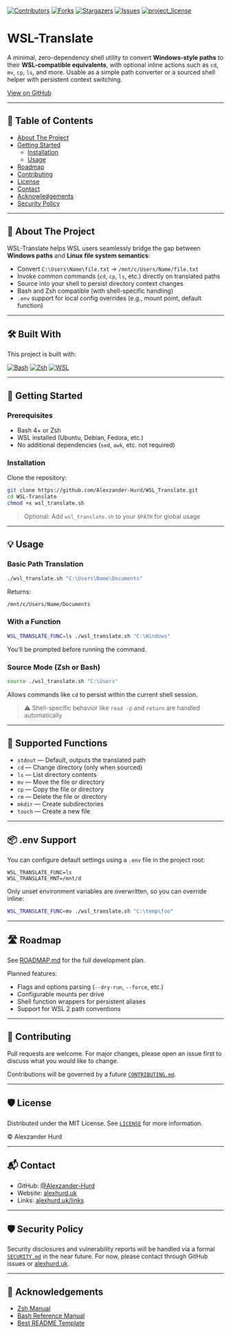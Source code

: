 [![Contributors][contributors-shield]][contributors-url]
[![Forks][forks-shield]][forks-url]
[![Stargazers][stars-shield]][stars-url]
[![Issues][issues-shield]][issues-url]
[![project_license][license-shield]][license-url]

# WSL-Translate

A minimal, zero-dependency shell utility to convert **Windows-style paths** to their **WSL-compatible equivalents**, with optional inline actions such as `cd`, `mv`, `cp`, `ls`, and more. Usable as a simple path converter or a sourced shell helper with persistent context switching.

[View on GitHub](https://github.com/Alexzander-Hurd/WSL_Translate)

---

## 📜 Table of Contents

- [About The Project](#about-the-project)
- [Getting Started](#getting-started)
  - [Installation](#installation)
  - [Usage](#usage)
- [Roadmap](#roadmap)
- [Contributing](#contributing)
- [License](#license)
- [Contact](#contact)
- [Acknowledgements](#acknowledgements)
- [Security Policy](#security-policy)

---

## 🧠 About The Project

WSL-Translate helps WSL users seamlessly bridge the gap between **Windows paths** and **Linux file system semantics**:

- Convert `C:\Users\Name\file.txt` → `/mnt/c/Users/Name/file.txt`
- Invoke common commands (`cd`, `cp`, `ls`, etc.) directly on translated paths
- Source into your shell to persist directory context changes
- Bash and Zsh compatible (with shell-specific handling)
- `.env` support for local config overrides (e.g., mount point, default function)

---

## 🛠 Built With

This project is built with:

[![Bash](https://img.shields.io/badge/Shell-Bash-4EAA25?style=for-the-badge&logo=gnu-bash&logoColor=white)](https://www.gnu.org/software/bash/)
[![Zsh](https://img.shields.io/badge/Shell-Zsh-000000?style=for-the-badge&logo=gnu-bash&logoColor=white)](https://www.zsh.org/)
[![WSL](https://img.shields.io/badge/WSL-Compatible-0078D6?style=for-the-badge&logo=windows&logoColor=white)](https://docs.microsoft.com/en-us/windows/wsl/)

---

## 🚀 Getting Started

### Prerequisites

- Bash 4+ or Zsh
- WSL installed (Ubuntu, Debian, Fedora, etc.)
- No additional dependencies (`sed`, `awk`, etc. not required)

### Installation

Clone the repository:

```bash
git clone https://github.com/Alexzander-Hurd/WSL_Translate.git
cd WSL-Translate
chmod +x wsl_translate.sh
```

> Optional: Add `wsl_translate.sh` to your `$PATH` for global usage

---

## 💡 Usage

### Basic Path Translation

```bash
./wsl_translate.sh "C:\Users\Name\Documents"
```

Returns:

```bash
/mnt/c/Users/Name/Documents
```

### With a Function

```bash
WSL_TRANSLATE_FUNC=ls ./wsl_translate.sh "C:\Windows"
```

You’ll be prompted before running the command.

### Source Mode (Zsh or Bash)

```bash
source ./wsl_translate.sh "C:\Users"
```

Allows commands like `cd` to persist within the current shell session.

> ⚠️ Shell-specific behavior like `read -p` and `return` are handled automatically

---

## 🧩 Supported Functions

- `stdout` — Default, outputs the translated path
- `cd` — Change directory (only when sourced)
- `ls` — List directory contents
- `mv` — Move the file or directory
- `cp` — Copy the file or directory
- `rm` — Delete the file or directory
- `mkdir` — Create subdirectories
- `touch` — Create a new file

---

## 📦 .env Support

You can configure default settings using a `.env` file in the project root:

```env
WSL_TRANSLATE_FUNC=ls
WSL_TRANSLATE_MNT=/mnt/d
```

Only unset environment variables are overwritten, so you can override inline:

```bash
WSL_TRANSLATE_FUNC=mv ./wsl_translate.sh "C:\temp\foo"
```

---

## 🛣 Roadmap

See [ROADMAP.md](ROADMAP.md) for the full development plan.

Planned features:

- Flags and options parsing (`--dry-run`, `--force`, etc.)
- Configurable mounts per drive
- Shell function wrappers for persistent aliases
- Support for WSL 2 path conventions

---

## 🤝 Contributing

Pull requests are welcome. For major changes, please open an issue first to discuss what you would like to change.

Contributions will be governed by a future [`CONTRIBUTING.md`](CONTRIBUTING.md).

---

## 🛡 License

Distributed under the MIT License. See [`LICENSE`](LICENSE) for more information.

© Alexzander Hurd

---

## 📬 Contact

- GitHub: [@Alexzander-Hurd](https://github.com/Alexzander-Hurd)
- Website: [alexhurd.uk](https://www.alexhurd.uk)
- Links: [alexhurd.uk/links](https://www.alexhurd.uk/links)

---

## 🛡 Security Policy

Security disclosures and vulnerability reports will be handled via a formal [`SECURITY.md`](SECURITY.md) in the near future. For now, please contact through GitHub issues or [alexhurd.uk](https://www.alexhurd.uk).

---

## 🙌 Acknowledgements

- [Zsh Manual](https://zsh.sourceforge.io/)
- [Bash Reference Manual](https://www.gnu.org/software/bash/manual/bash.html)
- [Best README Template](https://github.com/othneildrew/Best-README-Template)

[contributors-shield]: https://img.shields.io/github/contributors/Alexzander-Hurd/WSL_Translate.svg?style=for-the-badge
[contributors-url]: https://github.com/Alexzander-Hurd/WSL_Translate/graphs/contributors
[forks-shield]: https://img.shields.io/github/forks/Alexzander-Hurd/WSL_Translate.svg?style=for-the-badge
[forks-url]: https://github.com/Alexzander-Hurd/WSL_Translate/network/members
[stars-shield]: https://img.shields.io/github/stars/Alexzander-Hurd/WSL_Translate.svg?style=for-the-badge
[stars-url]: https://github.com/Alexzander-Hurd/WSL_Translate/stargazers
[issues-shield]: https://img.shields.io/github/issues/Alexzander-Hurd/WSL_Translate.svg?style=for-the-badge
[issues-url]: https://github.com/Alexzander-Hurd/WSL_Translate/issues
[license-shield]: https://img.shields.io/github/license/Alexzander-Hurd/WSL_Translate.svg?style=for-the-badge
[license-url]: https://github.com/Alexzander-Hurd/WSL_Translate/blob/master/LICENSE
